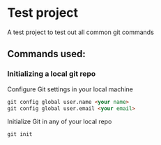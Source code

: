 # **Test project**

A test project to test out all common git commands

## Commands used:

### Initializing a local git repo

Configure Git settings in your local machine
```html 
git config global user.name <your name>
git config global user.email <your email>
```

Initialize Git in any of your local repo
```html
git init 
```




